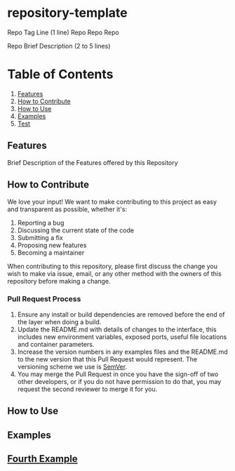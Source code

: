 # repository-template

Repo Tag Line (1 line) Repo Repo Repo

Repo Brief Description (2 to 5 lines)

# Table of Contents
1. [Features](#features)
2. [How to Contribute](#howtocontribure)
3. [How to Use](#howtouse)
4. [Examples](#examples)
5. [Test](#test)


## Features
Brief Description of the Features offered by this Repository

## How to Contribute

We love your input! We want to make contributing to this project as easy and transparent as possible, whether it's:

1. Reporting a bug
2. Discussing the current state of the code
3. Submitting a fix
4. Proposing new features
5. Becoming a maintainer

When contributing to this repository, please first discuss the change you wish to make via issue,
email, or any other method with the owners of this repository before making a change. 

### Pull Request Process

1. Ensure any install or build dependencies are removed before the end of the layer when doing a 
   build.
2. Update the README.md with details of changes to the interface, this includes new environment 
   variables, exposed ports, useful file locations and container parameters.
3. Increase the version numbers in any examples files and the README.md to the new version that this
   Pull Request would represent. The versioning scheme we use is [SemVer](http://semver.org/).
4. You may merge the Pull Request in once you have the sign-off of two other developers, or if you 
   do not have permission to do that, you may request the second reviewer to merge it for you.


## How to Use
## Examples
## [Fourth Example](http://www.fourthexample.com) 
